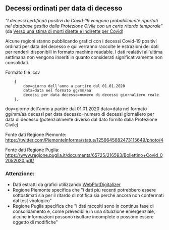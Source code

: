 ## Decessi ordinati per data di decesso

*"I decessi certificati positivi da Covid-19 vengono probabilmente riportati nel database gestito dalla Protezione Civile con un certo ritardo temporale"* (da [Verso una stima di morti dirette e indirette per Covid](https://www.scienzainrete.it/articolo/verso-stima-di-morti-dirette-e-indirette-covid/enrico-bucci-luca-leuzzi-enzo-marinari))

Alcune regioni stanno pubblicando grafici con i decessi Covid-19 positivi ordinati per data del decesso e qui verranno raccolte le estrazioni dei dati per renderli disponibili in formato machine readable. I dati realativi all'ultima settimana non vengono inseriti in quanto considerati significativamente non consolidati.

Formato file .csv

        {
            doy=giorno dell'anno a partire dal 01.01.2020
            data=data nel formato gg/mm/aa 
            decessi per data decesso=numero di decessi giornaliero reale
        },

doy=giorno dell'anno a partire dal 01.01.2020
data=data nel formato gg/mm/aa 
decessi per data decesso=numero di decessi giornaliero per data di decesso (potenzialmente diverso dal dato fornito dalla Protezione Civile)

Fonte dati Regione Piemonte: https://twitter.com/PiemonteInforma/status/1256645682473115649/photo/4

Fonte dati Regione Puglia: https://www.regione.puglia.it/documents/65725/216593/Bollettino+Covid_02052020.pdf/

### Attenzione: 
* Dati estratti da grafici utilizzando [WebPlotDigitalizer](https://github.com/ankitrohatgi/WebPlotDigitizer)
* Regione Piemonte specifica che "i dati più recenti potrebbero essere sottostimati sia per il ritardo di notifica sia perché ancora non confermati dal test virologico"
* Regione Puglia specifica che "i dati raccolti sono in continua fase di consolidamento e, come prevedibile in una situazione emergenziale, alcune informazioni possono risultare incomplete o possono essere oggetto di modifiche"
